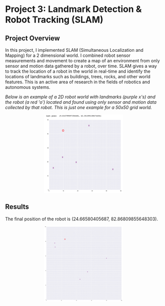 # Project 3: Landmark Detection & Robot Tracking (SLAM)

## Project Overview

In this project, I implemented SLAM (Simultaneous Localization and Mapping) for a 2 dimensional world. I combined robot sensor measurements and movement to create a map of an environment from only sensor and motion data gathered by a robot, over time. SLAM gives a way to track the location of a robot in the world in real-time and identify the locations of landmarks such as buildings, trees, rocks, and other world features. This is an active area of research in the fields of robotics and autonomous systems. 

*Below is an example of a 2D robot world with landmarks (purple x's) and the robot (a red 'o') located and found using *only* sensor and motion data collected by that robot. This is just one example for a 50x50 grid world.*

<p align="center">
  <img src="./images/robot_world.png" width=50% height=50% />
</p>

## Results
The final position of the robot is (24.66580405687, 82.86809855648303). 
<p align="center">
  <img src="./images/final_pose.png" width=50% height=50% />
</p>






